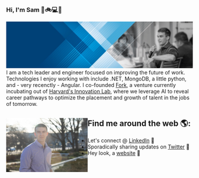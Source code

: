 ### Hi, I'm Sam 👋🚲💻🚀

<img src="https://github.com/samodle/samodle/blob/master/0.jfif" alt="Sam Odle has ideas.">
I am a tech leader and engineer focused on improving the future of work. Technologies I enjoy working with include .NET, MongoDB, a little python, and - very recenctly - Angular. I co-founded <a href="www.forkcareers.com">Fork</a>, a venture currently incubating out of <a href="https://innovationlabs.harvard.edu/current-team/forkcareers/">Harvard's Innovation Lab</a>, where we leverage AI to reveal career pathways to optimize the placement and growth of talent in the jobs of tomorrow.


## Find me around the web 🌎: <a href="https://www.linkedin.com/in/samodle/"><img align="left" width="220" height="146" src="https://github.com/samodle/samodle/blob/master/Sam-286.jpg"></a>
  - Let's connect @ <a href="https://www.linkedin.com/in/samodle/">LinkedIn</a> 💼
  - Sporadically sharing updates on <a href="https://www.twitter.com/itssamodle"> Twitter</a> 🏓
  - Hey look, a <a href="https://www.samodle.com">website</a> 👾
